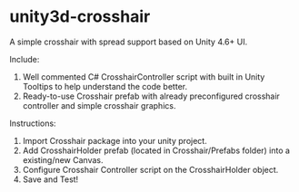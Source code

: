 # unity3d-crosshair
A simple crosshair with spread support based on Unity 4.6+ UI.

Include:
  1. Well commented C# CrosshairController script with built in Unity Tooltips to help understand the code better.
  2. Ready-to-use Crosshair prefab with already preconfigured crosshair controller and simple crosshair graphics.

Instructions:
  1. Import Crosshair package into your unity project.
  2. Add CrosshairHolder prefab (located in Crosshair/Prefabs folder) into a existing/new Canvas.
  3. Configure Crosshair Controller script on the CrosshairHolder object.
  4. Save and Test!
